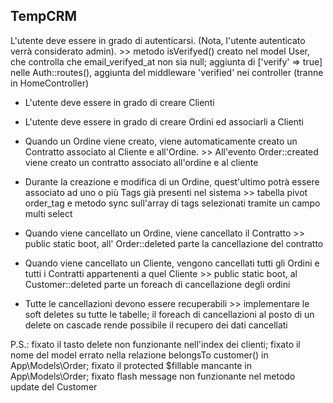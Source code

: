 ## TempCRM

L'utente deve essere in grado di autenticarsi. (Nota, l'utente autenticato verrà considerato admin). >> metodo isVerifyed() creato nel model User, che controlla che email_verifyed_at non sia null; aggiunta di ['verify' => true] nelle Auth::routes(), aggiunta del middleware 'verified' nei controller (tranne in HomeController)

* L'utente deve essere in grado di creare Clienti

* L'utente deve essere in grado di creare Ordini ed associarli a Clienti

* Quando un Ordine viene creato, viene automaticamente creato un Contratto associato al Cliente e all'Ordine. >> All'evento Order::created viene creato un contratto associato all'ordine e al cliente

* Durante la creazione e modifica di un Ordine, quest'ultimo potrà essere associato ad uno o più Tags già presenti nel sistema >> tabella pivot order_tag e metodo sync sull'array di tags selezionati tramite un campo multi select

* Quando viene cancellato un Ordine, viene cancellato il Contratto >> public static boot, all' Order::deleted parte la cancellazione del contratto

* Quando viene cancellato un Cliente, vengono cancellati tutti gli Ordini e tutti i Contratti appartenenti a quel Cliente >> public static boot, al Customer::deleted parte un foreach di cancellazione degli ordini

* Tutte le cancellazioni devono essere recuperabili >> implementare le soft deletes su tutte le tabelle; il foreach di cancellazioni al posto di un delete on cascade rende possibile il recupero dei dati cancellati

P.S.: fixato il tasto delete non funzionante nell'index dei clienti; fixato il nome del model errato nella relazione belongsTo customer() in App\Models\Order; fixato il protected $fillable mancante in App\Models\Order; fixato flash message non funzionante nel metodo update del Customer